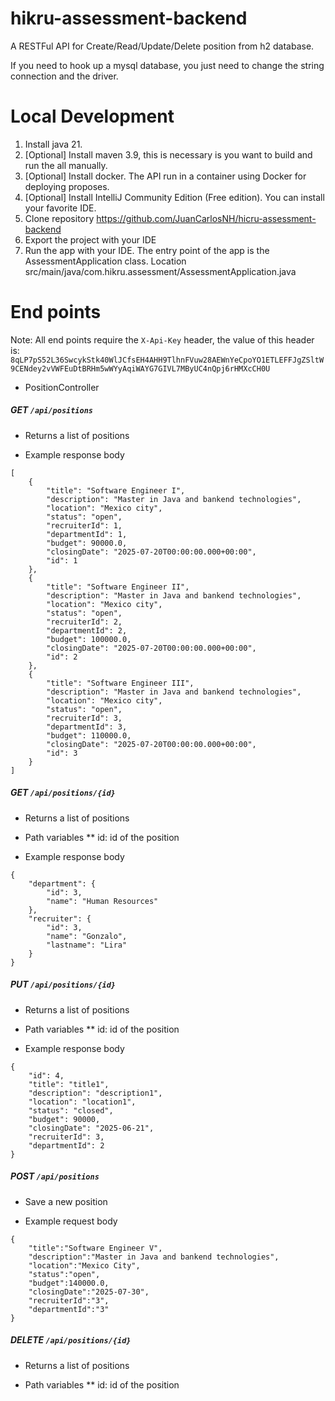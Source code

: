 # hikru-assessment-backend

A RESTFul API for Create/Read/Update/Delete position from h2 database.

If you need to hook up a mysql database, you just need to change the string connection and the driver.

Local Development
=======

1. Install java 21.
2. [Optional] Install maven 3.9, this is necessary is you want to build and run the all manually.
3. [Optional] Install docker. The API run in a container using Docker for deploying proposes.
4. [Optional] Install IntelliJ Community Edition (Free edition). You can install your favorite IDE.
5. Clone repository https://github.com/JuanCarlosNH/hicru-assessment-backend
6. Export the project with your IDE
7. Run the app with your IDE. The entry point of the app is the AssessmentApplication class. Location src/main/java/com.hikru.assessment/AssessmentApplication.java

End points
========

Note: All end points require the `X-Api-Key` header, the value of this header is: `8qLP7pS52L36SwcykStk40WlJCfsEH4AHH9TlhnFVuw28AEWnYeCpoYO1ETLEFFJgZSltW9CENdey2vVWFEuDtBRHm5wWYyAqiWAYG7GIVL7MByUC4nQpj6rHMXcCH0U`

* PositionController

##### GET `/api/positions`

* Returns a list of positions

* Example response body

````
[
    {
        "title": "Software Engineer I",
        "description": "Master in Java and bankend technologies",
        "location": "Mexico city",
        "status": "open",
        "recruiterId": 1,
        "departmentId": 1,
        "budget": 90000.0,
        "closingDate": "2025-07-20T00:00:00.000+00:00",
        "id": 1
    },
    {
        "title": "Software Engineer II",
        "description": "Master in Java and bankend technologies",
        "location": "Mexico city",
        "status": "open",
        "recruiterId": 2,
        "departmentId": 2,
        "budget": 100000.0,
        "closingDate": "2025-07-20T00:00:00.000+00:00",
        "id": 2
    },
    {
        "title": "Software Engineer III",
        "description": "Master in Java and bankend technologies",
        "location": "Mexico city",
        "status": "open",
        "recruiterId": 3,
        "departmentId": 3,
        "budget": 110000.0,
        "closingDate": "2025-07-20T00:00:00.000+00:00",
        "id": 3
    }
]
````

##### GET `/api/positions/{id}`

* Returns a list of positions

* Path variables
** id: id of the position

* Example response body
````
{
    "department": {
        "id": 3,
        "name": "Human Resources"
    },
    "recruiter": {
        "id": 3,
        "name": "Gonzalo",
        "lastname": "Lira"
    }
}
````

##### PUT `/api/positions/{id}`

* Returns a list of positions

* Path variables
  ** id: id of the position

* Example response body
````
{
    "id": 4,
    "title": "title1",
    "description": "description1",
    "location": "location1",
    "status": "closed",
    "budget": 90000,
    "closingDate": "2025-06-21",
    "recruiterId": 3,
    "departmentId": 2
}
````

##### POST `/api/positions`

* Save a new position

* Example request body

````
{
    "title":"Software Engineer V",
    "description":"Master in Java and bankend technologies",
    "location":"Mexico City",
    "status":"open",
    "budget":140000.0,
    "closingDate":"2025-07-30",
    "recruiterId":"3",
    "departmentId":"3"
}
````

##### DELETE `/api/positions/{id}`

* Returns a list of positions

* Path variables
  ** id: id of the position